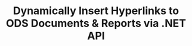 ---
############################# Static ############################
layout: "auto-gen-gist"
draft: false
path: "assembly/net/text/ods"
otherformats: PDF HTML XPS TIFF MHTML TXT XAML EPUB SVG PS PCL XML OTT OXPS MD POT OTP DOC DOCX DOCM DOT DOTX DOTM RTF ODT OTT XLS XLT XLSX XLSM XLTX XLTM XLSB PPT PPTX PPTM PPS PPSX PPSM  POTX POTM ODP EML EMLX MSG 

############################# Head ############################
head_title: ".NET API to Dynamically Insert Hyperlinks in ODS Documents"
head_description: "GroupDocs.Assembly .NET API allows developers to dynamically Insert Hyperlinks to Emails, reports or documents like PDF DOC, DOCX, RTF, XLSX, CSV, PPTX, EML, MSG & more."

############################# Header ############################
title: "Dynamically Insert Hyperlinks to ODS Documents & Reports via .NET API"
description: "GroupDocs.Assembly .NET API enables programmers to dynamically  insert Hyperlinks to reports, emails & Office documents like PDF DOC, DOCX, RTF, XLSX, CSV,PPT, PPTX, EML, HTML, MSG & more."

######################### Download Button #######################
button:
    enable: true

############################# About ############################
about:
    enable: true
    title: "How to Dynamically Insert Hyperlinks in Report, Emails & Various Documents?"
    content: |
       This web page will explain how users can dynamically insert hyperlinks to their report, email message & various documents types inside their own .NET applications. Hyperlinks are the backbone of World Wide Web and can be used to link different pages, documents or click on to jump to a new section within the current document. GroupDocs.Assembly .NET is a very powerful API that helps software developers to add hyperlinks dynamically inside their documents or reports with just a couple of lines of code. It has included support for some of very popular documents types such as PDF, HTML, Outlook email, Microsoft Office Word, Excel worksheets, PowerPoint presentations and many more. It supported several advanced features such as Inserting links to document page, Inserting links to cells, editing hyperlinks, displaying text instead for the hyperlink, dynamically inserting links from bookmarks, inserting hyperlink to a presentation slide and many more. 

############################# content ############################
steps:
    enable: true
    block:
    - title_left: "Hyperlinks Insertion to Word Processing Documents via .NET"
      content_left: |
       GroupDocs.Assembly .NET API provides complete support for inserting and editing hyperlinks inside various types of documents. The following C# .NET code example shows how to add  hyperlinks inside a Word document with ease. 

      title_right: "How to Add  Hyperlinks in Word File"
      content_right: |
        * Setting up source and destination documents
        * Set Uri Expression as well as  display text Expression
        * Create an instance of [DocumentAssembler](https://apireference.groupdocs.com/assembly/net/groupdocs.assembly/documentassembler) class 
        * Call [AssembleDocument](https://apireference.groupdocs.com/assembly/net/groupdocs.assembly.documentassembler/assembledocument/methods/1) method to assemble document. It supports
          * Stream to read a template document.
          * Stream to write the resultant document.
          * Additional options for document loading and saving.
          * Information on data source objects.

      gisthash: "f4a8031406d44941d400088b718f7730"
      gistfile: "insert_hyperlinks_to_word_document.cs"

    - title_left: "Dynamically Insert Hyperlinks in Spreadsheets via .NET"
      content_left: |
       GroupDocs.Assembly .NET API fully support adding and processing of hyperlinks inside Spreadsheet files. You can easily edit it's location or replace it with a new one. The following C# code shows how easily can users insert hyperlinks in their Spreadsheet Files inside their own .NET apps. 

      title_right: "Add Hyperlinks to Spreadsheet Documents"
      content_right: |
        * Setting up source and destination Spreadsheet files
        * Set Uri Expression as well as  display text Expression
        * Create an instance of [DocumentAssembler](https://apireference.groupdocs.com/assembly/net/groupdocs.assembly/documentassembler) class 
        * Call [AssembleDocument](https://apireference.groupdocs.com/assembly/net/groupdocs.assembly.documentassembler/assembledocument/methods/1) method to assemble document. It supports
          * Stream to read a template document.
          * Stream to write the resultant document.
          * Additional options for document loading and saving.
          * Information on data source objects. 

      gisthash: "c2f9cd8bb06f9a7a2c444621ebf82696"
      gistfile: "insert_hyperlinks_in_spreadsheet_documents.cs"

    - title_left: "Add Hyperlinks to PowerPoint Presentation via .NET API"
      content_left: |
       GroupDocs.Assembly for .NET helps software professionals to build applications for managing various types of documents. The following code example demonstrates how software developers can add hyperlinks inside their PowerPoint Presentation documents. 

      title_right: "How to Add  Hyperlinks in Presentations"
      content_right: |
        * Setting up source and destination presentation files
        * Set Uri and  display text Expressions
        * Create an instance of [DocumentAssembler](https://apireference.groupdocs.com/assembly/net/groupdocs.assembly/documentassembler) class 
        * Call [AssembleDocument](https://apireference.groupdocs.com/assembly/net/groupdocs.assembly.documentassembler/assembledocument/methods/1) method to assemble document. It supports
          * Stream to read a template document.
          * Stream to write the resultant document.
          * Additional options for document loading and saving.
          * Information on data source objects.

      gisthash: "49e1ca9eccc41942372c23c14f98ecef"
      gistfile: "insert_hyperlinks_in_presentation_documents.cs"

    - title_left: ".NET API to Insert Hyperlinks in Emails"
      content_left: |
       GroupDocs.Assembly .NET API allows software professionals to insert hyperlinks inside their email documents. The following .NET code demonstrates how easily can programmers add hyperlinks to their Email messages and send to other users from within their own .NET apps. 

      title_right: "Add Hyperlinks to Email Documents"
      content_right: |
        * Setting up source and destination Spreadsheet files
        * Set Uri and  display text Expressions
        * Create an instance of [DocumentAssembler ](https://apireference.groupdocs.com/assembly/net/groupdocs.assembly/documentassembler) class 
        * Call [AssembleDocument](https://apireference.groupdocs.com/assembly/net/groupdocs.assembly.documentassembler/assembledocument/methods/1) method to assemble document. It supports
          * Stream to read a template document.
          * Stream to write the resultant document.
          * Additional options for document loading and saving.
          * Information on data source objects. 

      gisthash: "8c119b4faa0334179854e164d87d3e7b"
      gistfile: "insert_hyperlinks_in_email_documents.cs"  

    - title_left: "System Requirements"
      content_left: |
        GroupDocs.Assembly .NET APIs are supported on all major platforms and operating systems. For complete system requirements guide, please visit [system requirements](https://docs.groupdocs.com/assembly/net/system-requirements/) Before executing the code below, please make sure that you have the following prerequisites installled on your system:
        * Operating Systems: Microsoft Windows, Linux, MacOS
        * Development Environment:  Visual Studio, Xamarin, MonoDevelop etc
        * Frameworks: .NET Framework, .NET Standard, .NET Core, Mono
        * Get the latest version of GroupDocs.Assembly .NET APIs from [NuGet](https://www.nuget.org/packages/GroupDocs.Assembly/)
        
      title_right: "Why Use GroupDocs.Assembly"
      content_right: |
        * Allow users to create custom documents from templates.
        * No additional software is required to create and automate documents
        * Ability to generates an output document based on the data source
        * Dynamically insert out document content in report
        * Dynamically attach email attachments & insert hyperlinks in reports 
        * Auto-removal of empty paragraphs
        * Full support for Multiple data formats
        * Dynamic email attachments support

demos:
    enable: true
        

about_formats:
    enable: true


more_formats:
    enable: true


back_to_top:
    enable: true
---